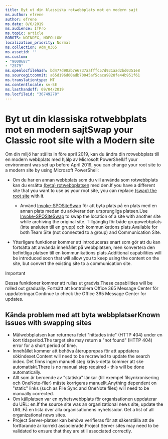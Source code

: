 ```yaml
---
title: Byt ut din klassiska rotwebbplats mot en modern sajt
ms.author: efrene
author: efrene
ms.date: 8/6/2019
ms.audience: ITPro
ms.topic: article
ROBOTS: NOINDEX, NOFOLLOW
localization_priority: Normal
ms.collection: Adm_O365
ms.assetid: ''
ms.custom:
- "9000687"
- "2579"
ms.openlocfilehash: bd477d90ab7e6737aafffc57d931aad2bd0351e8
ms.sourcegitcommit: a65d196d00adb70045af5caca9828fe44b951f61
ms.translationtype: MT
ms.contentlocale: sv-SE
ms.lasthandoff: 09/04/2019
ms.locfileid: "36749278"
---
```

# <a name="swap-your-classic-root-site-with-a-modern-site"></a><span data-ttu-id="f03a3-102">Byt ut din klassiska rotwebbplats mot en modern sajt</span><span class="sxs-lookup"><span data-stu-id="f03a3-102">Swap your Classic root site with a Modern site</span></span>

<span data-ttu-id="f03a3-103">Om din miljö har ställts in före april 2019, kan du ändra din rotwebbplats till en modern webbplats med hjälp av Microsoft PowerShell:</span><span class="sxs-lookup"><span data-stu-id="f03a3-103">If your environment was set up before April 2019, you can change your root site to a modern site by using Microsoft PowerShell:</span></span>

- <span data-ttu-id="f03a3-104">Om du har en annan webbplats som du vill använda som rotwebbplats kan du ersätta [(byta) rotwebbplatsen](https://docs.microsoft.com/sharepoint/modern-root-site) med den.</span><span class="sxs-lookup"><span data-stu-id="f03a3-104">If you have a different site that you want to use as your root site, you can replace [(swap) the root site](https://docs.microsoft.com/sharepoint/modern-root-site) with it.</span></span> 
    - <span data-ttu-id="f03a3-105">Använd [Invoke-SPOSiteSwap](https://docs.microsoft.com/powershell/module/sharepoint-online/invoke-spositeswap?view=sharepoint-ps) för att byta plats på en plats med en annan plats medan du arkiverar den ursprungliga platsen.</span><span class="sxs-lookup"><span data-stu-id="f03a3-105">Use [Invoke-SPOSiteSwap](https://docs.microsoft.com/powershell/module/sharepoint-online/invoke-spositeswap?view=sharepoint-ps) to swap the location of a site with another site while archiving the original site.</span></span> <span data-ttu-id="f03a3-106">Tillgänglig för både gruppwebbplats (inte ansluten till en grupp) och kommunikations plats.</span><span class="sxs-lookup"><span data-stu-id="f03a3-106">Available for both Team Site (not connected to a group) and Communication Site.</span></span> 

- <span data-ttu-id="f03a3-107">Ytterligare funktioner kommer att introduceras snart som gör att du kan fortsätta att använda innehållet på webbplatsen, men konvertera den befintliga platsen till en kommunikations plats.</span><span class="sxs-lookup"><span data-stu-id="f03a3-107">Additional capabilities will be introduced soon that will allow you to keep using the content on the site, but convert the existing site to a communication site.</span></span> 
>[!Important]
><span data-ttu-id="f03a3-108">Dessa funktioner kommer att rullas ut gradvis.</span><span class="sxs-lookup"><span data-stu-id="f03a3-108">These capabilities will be rolled out gradually.</span></span> <span data-ttu-id="f03a3-109">Fortsätt att kontrollera Office 365 Message Center för uppdateringar.</span><span class="sxs-lookup"><span data-stu-id="f03a3-109">Continue to check the Office 365 Message Center for updates.</span></span> 

## <a name="known-issues-with-swapping-sites"></a><span data-ttu-id="f03a3-110">Kända problem med att byta webbplatser</span><span class="sxs-lookup"><span data-stu-id="f03a3-110">Known issues with swapping sites</span></span>

- <span data-ttu-id="f03a3-111">Målwebbplatsen kan returnera felet "hittades inte" (HTTP 404) under en kort tidsperiod.</span><span class="sxs-lookup"><span data-stu-id="f03a3-111">The target site may return a "not found" (HTTP 404) error for a short period of time.</span></span>
- <span data-ttu-id="f03a3-112">Innehållet kommer att behöva återupprepas för att uppdatera sökindexet.</span><span class="sxs-lookup"><span data-stu-id="f03a3-112">Content will need to be recrawled to update the search index.</span></span> <span data-ttu-id="f03a3-113">Det finns ingen manuell steg krävs-detta kommer att ske automatiskt.</span><span class="sxs-lookup"><span data-stu-id="f03a3-113">There is no manual step required - this will be done automatically.</span></span>
- <span data-ttu-id="f03a3-114">Allt som är beroende av "statiska" länkar (till exempel filsynkronisering och OneNote-filer) måste korrigeras manuellt.</span><span class="sxs-lookup"><span data-stu-id="f03a3-114">Anything dependent on "static" links (such as File Sync and OneNote files) will need to be manually corrected.</span></span>
- <span data-ttu-id="f03a3-115">Om källplatsen var en nyhetswebbplats för organisationen uppdaterar du URL: en.</span><span class="sxs-lookup"><span data-stu-id="f03a3-115">If the source site was an organizational news site, update the URL.</span></span><span data-ttu-id="f03a3-116">Få en lista över alla organisationens nyhetssidor.</span><span class="sxs-lookup"><span data-stu-id="f03a3-116"> Get a list of all organizational news sites.</span></span>
- <span data-ttu-id="f03a3-117">Project Server-platser kan behöva verifieras för att säkerställa att de fortfarande är korrekt associerade.</span><span class="sxs-lookup"><span data-stu-id="f03a3-117">Project Server sites may need to be validated to ensure that they are still associated correctly.</span></span>





